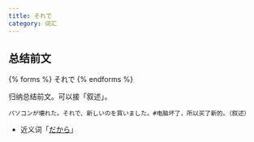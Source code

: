 ```yaml
---
title: それで
category: 词汇
---
```


## 总结前文

{% forms %}
それで
{% endforms %}

归纳总结前文。可以接「叙述」。

```example
パソコンが壊れた。それで、新しいのを買いました。#电脑坏了，所以买了新的。（叙述）
```

- 近义词「[だから](../dakara#总结前文)」
